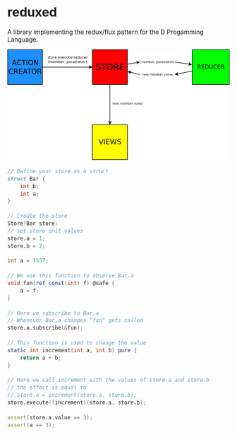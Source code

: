 reduxed
=======

A library implementing the redux/flux pattern for the D Progamming Language.

![ArchDiagram](arch_diagram.png)

```D
// Define your store as a struct
struct Bar {
	int b;
	int a;
}

// Create the store
Store!Bar store;
// set store init values
store.a = 1;
store.b = 2;

int a = 1337;

// We use this function to observe Bar.a
void fun(ref const(int) f) @safe {
	a = f;
}

// Here we subscribe to Bar.a
// Whenever Bar.a changes "fun" gets called
store.a.subscribe(&fun);

// This function is used to change the value
static int increment(int a, int b) pure {
	return a + b; 
}

// Here we call increment with the values of store.a and store.b
// the effect is equal to
// store.a = increment(store.a, store.b);
store.execute!(increment)(store.a, store.b);

assert(store.a.value == 3);
assert(a == 3);
```
